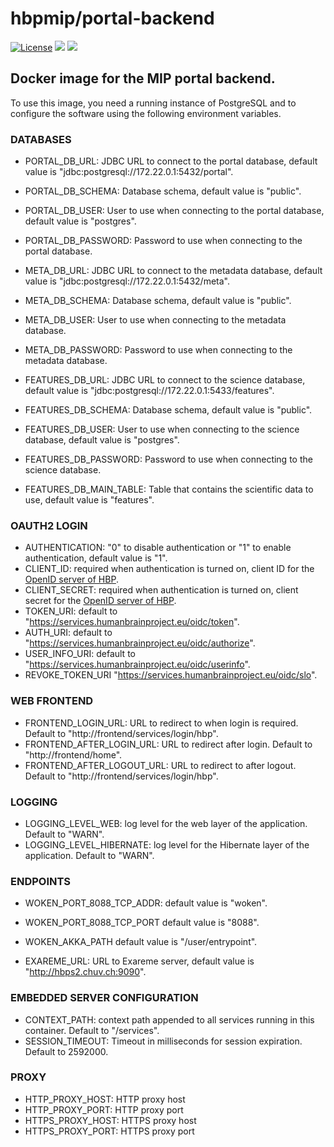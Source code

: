 # hbpmip/portal-backend

[![License](https://img.shields.io/badge/license-AGPL--3.0-blue.svg)](https://www.gnu.org/licenses/agpl-3.0.html) [![](https://images.microbadger.com/badges/version/hbpmip/portal-backend.svg)](https://hub.docker.com/r/hbpmip/portal-backend/tags/ "hbpmip/portal-backend image tags") [![](https://images.microbadger.com/badges/image/hbpmip/portal-backend.svg)](https://microbadger.com/#/images/hbpmip/portal-backend "hbpmip/portal-backend on microbadger")

## Docker image for the MIP portal backend.

To use this image, you need a running instance of PostgreSQL and to configure the software using the following environment variables.


### DATABASES

* PORTAL_DB_URL: JDBC URL to connect to the portal database, default value is "jdbc:postgresql://172.22.0.1:5432/portal".
* PORTAL_DB_SCHEMA: Database schema, default value is "public".
* PORTAL_DB_USER: User to use when connecting to the portal database, default value is "postgres".
* PORTAL_DB_PASSWORD: Password to use when connecting to the portal database.

* META_DB_URL: JDBC URL to connect to the metadata database, default value is "jdbc:postgresql://172.22.0.1:5432/meta".
* META_DB_SCHEMA: Database schema, default value is "public".
* META_DB_USER: User to use when connecting to the metadata database.
* META_DB_PASSWORD: Password to use when connecting to the metadata database.

* FEATURES_DB_URL: JDBC URL to connect to the science database, default value is "jdbc:postgresql://172.22.0.1:5433/features".
* FEATURES_DB_SCHEMA: Database schema, default value is "public".
* FEATURES_DB_USER: User to use when connecting to the science database, default value is "postgres".
* FEATURES_DB_PASSWORD: Password to use when connecting to the science database.
* FEATURES_DB_MAIN_TABLE: Table that contains the scientific data to use, default value is "features".


### OAUTH2 LOGIN

* AUTHENTICATION: "0" to disable authentication or "1" to enable authentication, default value is "1".
* CLIENT_ID: required when authentication is turned on, client ID for the [OpenID server of HBP](https://services.humanbrainproject.eu/oidc/).
* CLIENT_SECRET: required when authentication is turned on, client secret for the [OpenID server of HBP](https://services.humanbrainproject.eu/oidc/).
* TOKEN_URI: default to "https://services.humanbrainproject.eu/oidc/token".
* AUTH_URI: default to "https://services.humanbrainproject.eu/oidc/authorize".
* USER_INFO_URI: default to "https://services.humanbrainproject.eu/oidc/userinfo".
* REVOKE_TOKEN_URI "https://services.humanbrainproject.eu/oidc/slo".


### WEB FRONTEND

* FRONTEND_LOGIN_URL: URL to redirect to when login is required. Default to "http://frontend/services/login/hbp".
* FRONTEND_AFTER_LOGIN_URL: URL to redirect after login. Default to "http://frontend/home".
* FRONTEND_AFTER_LOGOUT_URL: URL to redirect to after logout. Default to "http://frontend/services/login/hbp".


### LOGGING

* LOGGING_LEVEL_WEB: log level for the web layer of the application. Default to "WARN".
* LOGGING_LEVEL_HIBERNATE: log level for the Hibernate layer of the application. Default to "WARN".


### ENDPOINTS

* WOKEN_PORT_8088_TCP_ADDR: default value is "woken".
* WOKEN_PORT_8088_TCP_PORT default value is "8088".
* WOKEN_AKKA_PATH default value is "/user/entrypoint".

* EXAREME_URL: URL to Exareme server, default value is "http://hbps2.chuv.ch:9090".


### EMBEDDED SERVER CONFIGURATION

* CONTEXT_PATH:  context path appended to all services running in this container. Default to "/services".
* SESSION_TIMEOUT: Timeout in milliseconds for session expiration. Default to 2592000.

### PROXY

* HTTP_PROXY_HOST: HTTP proxy host
* HTTP_PROXY_PORT: HTTP proxy port
* HTTPS_PROXY_HOST: HTTPS proxy host
* HTTPS_PROXY_PORT: HTTPS proxy port
